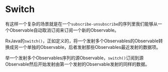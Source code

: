 # Switch

有这样一个复杂的场景就是在一个`subscribe-unsubscribe`的序列里我们能够从一个Observable自动取消订阅来订阅一个新的Observable。

RxJava的`switch()`，正如定义的，将一个发射多个Observables的Observable转换成另一个单独的Observable，后者发射那些Observables最近发射的数据项。

举一个发射多个Observables序列的源Observable，`switch()`订阅到源Observable然后开始发射由第一个发射的Observable发射的同样的数据。